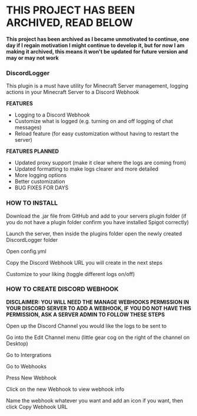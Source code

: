 # THIS PROJECT HAS BEEN ARCHIVED, READ BELOW

**This project has been archived as I became unmotivated to continue, one day if I regain motivation I might continue to develop it, but for now I am making it archived, this means it won't be updated for future version and may or may not work**

### DiscordLogger

This plugin is a must have utility for Minecraft Server management, logging actions in your Minecraft Server to a Discord Webhook

**FEATURES**

- Logging to a Discord Webhook
- Customize what is logged (e.g. turning on and off logging of chat messages)
- Reload feature (for easy customization without having to restart the server)

**FEATURES PLANNED**

- Updated proxy support (make it clear where the logs are coming from)
- Updated formatting to make logs clearer and more detailed
- More logging options
- Better customization
- BUG FIXES FOR DAYS

### HOW TO INSTALL

Download the .jar file from GitHub and add to your servers plugin folder (if you do not have a plugin folder confirm you have installed Spigot correctly)

Launch the server, then inside the plugins folder open the newly created DiscordLogger folder

Open config.yml

Copy the Discord Webhook URL you will create in the next steps

Customize to your liking (toggle different logs on/off)

### HOW TO CREATE DISCORD WEBHOOK

**DISCLAIMER: YOU WILL NEED THE MANAGE WEBHOOKS PERMISSION IN YOUR DISCORD SERVER TO ADD A WEBHOOK, IF YOU DO NOT HAVE THIS PERMISSION, ASK A SERVER ADMIN TO FOLLOW THESE STEPS**

Open up the Discord Channel you would like the logs to be sent to

Go into the Edit Channel menu (little gear cog on the right of the channel on Desktop)

Go to Intergrations

Go to Webhooks

Press New Webhook

Click on the new Webhook to view webhook info

Name the webhook whatever you want and add an icon if you want, then click Copy Webhook URL
